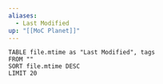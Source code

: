 ```yaml
---
aliases:
  - Last Modified
up: "[[MoC Planet]]"
---
```


```dataview
TABLE file.mtime as "Last Modified", tags
FROM ""
SORT file.mtime DESC
LIMIT 20
```